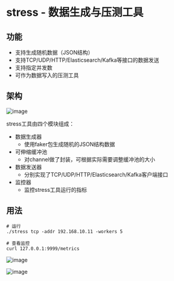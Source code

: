 # stress - 数据生成与压测工具

## 功能
- 支持生成随机数据（JSON结构）
- 支持TCP/UDP/HTTP/Elasticsearch/Kafka等接口的数据发送
- 支持指定并发数
- 可作为数据写入的压测工具

## 架构
![image](https://user-images.githubusercontent.com/38099986/111066821-f8289900-84fb-11eb-95e3-46d3cd1aef18.png)

stress工具由四个模块组成：
- 数据生成器
  - 使用faker包生成随机的JSON结构数据 
- 可伸缩缓冲池
  - 对channel做了封装，可根据实际需要调整缓冲池的大小
- 数据发送器
  - 分别实现了TCP/UDP/HTTP/Elasticsearch/Kafka客户端接口
- 监控器
  - 监控stress工具运行的指标 

## 用法
```
# 运行
./stress tcp -addr 192.168.10.11 -workers 5

# 查看监控
curl 127.0.0.1:9999/metrics
```
![image](https://user-images.githubusercontent.com/38099986/111067327-bbaa6c80-84fe-11eb-8237-2f598ccd6fb6.png)

![image](https://user-images.githubusercontent.com/38099986/111067561-da5d3300-84ff-11eb-9e81-7e32e820bb17.png)

